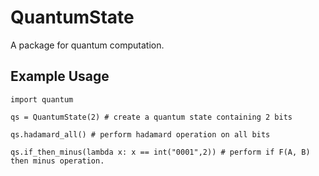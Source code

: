 # QuantumState

A package for quantum computation.


## Example Usage

```
import quantum

qs = QuantumState(2) # create a quantum state containing 2 bits

qs.hadamard_all() # perform hadamard operation on all bits

qs.if_then_minus(lambda x: x == int("0001",2)) # perform if F(A, B) then minus operation.

```

